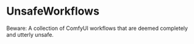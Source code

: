 # UnsafeWorkflows
Beware: A collection of ComfyUI workflows that are deemed completely and utterly unsafe.
